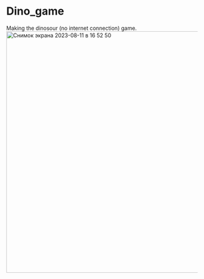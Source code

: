 # Dino_game
Making the  dinosour (no internet connection) game.
<img width="634" alt="Снимок экрана 2023-08-11 в 16 52 50" src="https://github.com/Birdbass/Dino_game/assets/130055873/6608c62b-27f7-457a-9270-e72ca92b5632">
